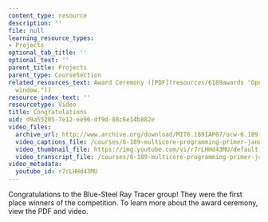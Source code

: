 ```yaml
---
content_type: resource
description: ''
file: null
learning_resource_types:
- Projects
optional_tab_title: ''
optional_text: ''
parent_title: Projects
parent_type: CourseSection
related_resources_text: Award Ceremony ([PDF](resources/6189awards "Open in a new
  window."))
resource_index_text: ''
resourcetype: Video
title: Congratulations
uid: d9a55205-7e12-ee96-df9d-88c6e14b882e
video_files:
  archive_url: http://www.archive.org/download/MIT6.189IAP07/ocw-6.189-iap07-pro-awards_300k.mp4
  video_captions_file: /courses/6-189-multicore-programming-primer-january-iap-2007/5f83bd2352095a598bbbe594305b6b90_r7rLHHd43MU.vtt
  video_thumbnail_file: https://img.youtube.com/vi/r7rLHHd43MU/default.jpg
  video_transcript_file: /courses/6-189-multicore-programming-primer-january-iap-2007/3134162d4cac8213de66859560d39ae9_r7rLHHd43MU.pdf
video_metadata:
  youtube_id: r7rLHHd43MU
---
```


Congratulations to the Blue-Steel Ray Tracer group! They were the first place winners of the competition. To learn more about the award ceremony, view the PDF and video.